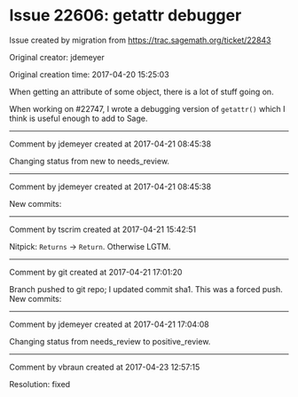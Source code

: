# Issue 22606: getattr debugger

Issue created by migration from https://trac.sagemath.org/ticket/22843

Original creator: jdemeyer

Original creation time: 2017-04-20 15:25:03

When getting an attribute of some object, there is a lot of stuff going on.

When working on #22747, I wrote a debugging version of `getattr()` which I think is useful enough to add to Sage.


---

Comment by jdemeyer created at 2017-04-21 08:45:38

Changing status from new to needs_review.


---

Comment by jdemeyer created at 2017-04-21 08:45:38

New commits:


---

Comment by tscrim created at 2017-04-21 15:42:51

Nitpick: `Returns` -> `Return`. Otherwise LGTM.


---

Comment by git created at 2017-04-21 17:01:20

Branch pushed to git repo; I updated commit sha1. This was a forced push. New commits:


---

Comment by jdemeyer created at 2017-04-21 17:04:08

Changing status from needs_review to positive_review.


---

Comment by vbraun created at 2017-04-23 12:57:15

Resolution: fixed
